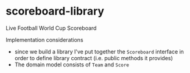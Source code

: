 # scoreboard-library
Live Football World Cup Scoreboard

Implementation considerations
* since we build a library I've put together the `Scoreboard` interface in order to define library contract (i.e. public methods it provides)
* The domain model consists of `Team` and `Score`